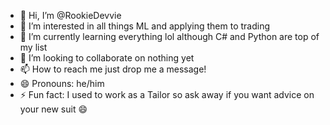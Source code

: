 - 👋 Hi, I’m @RookieDevvie
- 👀 I’m interested in all things ML and applying them to trading
- 🌱 I’m currently learning everything lol although C# and Python are top of my list
- 💞️ I’m looking to collaborate on nothing yet 
- 📫 How to reach me just drop me a message!
- 😄 Pronouns: he/him
- ⚡ Fun fact: I used to work as a Tailor so ask away if you want advice on your new suit 😄

<!---
RookieDevvie/RookieDevvie is a ✨ special ✨ repository because its `README.md` (this file) appears on your GitHub profile.
You can click the Preview link to take a look at your changes.
--->
